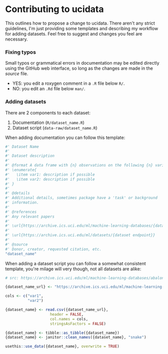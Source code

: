 # Contributing to ucidata

This outlines how to propose a change to ucidata. There aren't any strict guidelines, I'm just providing some templates and describing my workflow for adding datasets. Feel free to suggest and changes you feel are necessary.

### Fixing typos

Small typos or grammatical errors in documentation may be edited directly using
the GitHub web interface, so long as the changes are made in the _source_ file.

*  YES: you edit a roxygen comment in a `.R` file below `R/`.
*  NO: you edit an `.Rd` file below `man/`.

### Adding datasets

There are 2 components to each dataset:

1. Documentation (`R/dataset_name.R`)
2. Dataset script (`data-raw/dataset_name.R`)

When adding documentation you can follow this template:

```r
#' Dataset Name
#' 
#' Dataset description
#'
#' @format A data frame with {n} observations on the following {n} variables.
#' \enumerate{
#'   \item var1: description if possible
#'   \item var2: description if possible
#' }
#'
#' @details
#' Additional details, sometimes package have a 'task' or background 
#' information.
#'
#' @references
#' Any relevant papers
#'
#' \url{https://archive.ics.uci.edu/ml/machine-learning-databases/{dataset endpoint}}
#'
#' \url{https://archive.ics.uci.edu/ml/datasets/{dataset endpoint}}
#'
#' @source
#' Donor, creator, requested citation, etc.
"dataset_name"
```

When adding a dataset script you can follow a somewhat consistent template, you're milage will very though, not all datasets are alike:

```r
# src: https://archive.ics.uci.edu/ml/machine-learning-databases/abalone/

{dataset_name_url} <- "https://archive.ics.uci.edu/ml/machine-learning-databases/{datasetname}/{dataset_file.data}"

cols <- c("var1",
          "var2")

{dataset_name} <- read.csv({dataset_name_url},
                    header = FALSE,
                    col.names = cols,
                    stringsAsFactors = FALSE)

{dataset_name} <- tibble::as_tibble({dataset_name})
{dataset_name} <- janitor::clean_names({dataset_name}, "snake")

usethis::use_data({dataset_name}, overwrite = TRUE)
```
